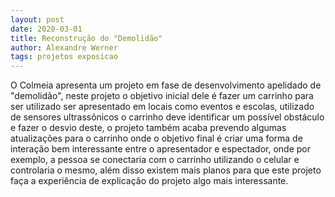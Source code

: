 ```yaml
---
layout: post
date: 2020-03-01
title: Reconstrução do "Demolidão"
author: Alexandre Werner
tags: projetos exposicao
---
```

O Colmeia apresenta um projeto em fase de desenvolvimento apelidado de "demolidão", neste projeto o objetivo inicial dele é fazer um carrinho para ser utilizado ser apresentado em locais como eventos e escolas, utilizado de sensores ultrassônicos o carrinho deve identificar um possível obstáculo e fazer o desvio deste, o projeto também acaba prevendo algumas atualizações para o carrinho onde o objetivo final é criar uma forma de interação bem interessante entre o apresentador e espectador, onde por exemplo, a pessoa se conectaria com o carrinho utilizando o celular e controlaria o mesmo, além disso existem mais planos para que este projeto faça a experiência de explicação do projeto algo mais interessante.

